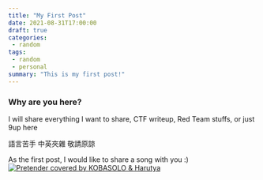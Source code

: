 ```yaml
---
title: "My First Post"
date: 2021-08-31T17:00:00
draft: true
categories: 
 - random
tags:
 - random
 - personal
summary: "This is my first post!"
---
```


### Why are you here?

I will share everything I want to share, CTF writeup, Red Team stuffs, or just 9up here

語言苦手 中英夾雜 敬請原諒


As the first post, I would like to share a song with you :)
[![Pretender covered by KOBASOLO & Harutya](https://img.youtube.com/vi/FmZhFMzWIGQ/0.jpg)](https://youtu.be/FmZhFMzWIGQ)
